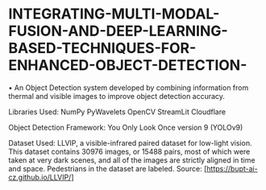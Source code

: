 # INTEGRATING-MULTI-MODAL-FUSION-AND-DEEP-LEARNING-BASED-TECHNIQUES-FOR-ENHANCED-OBJECT-DETECTION-
•	An Object Detection system developed by combining information from thermal and visible images to improve object detection accuracy.

Libraries Used:
NumPy
PyWavelets
OpenCV
StreamLit
Cloudflare

Object Detection Framework:
You Only Look Once version 9 (YOLOv9)

Dataset Used:
LLVIP, a visible-infrared paired dataset for low-light vision. This dataset contains 30976 images, or 15488 pairs, most of which were taken at very dark scenes, and all of the images are strictly aligned in time and space. Pedestrians in the dataset are labeled.
Source: [https://bupt-ai-cz.github.io/LLVIP/]
